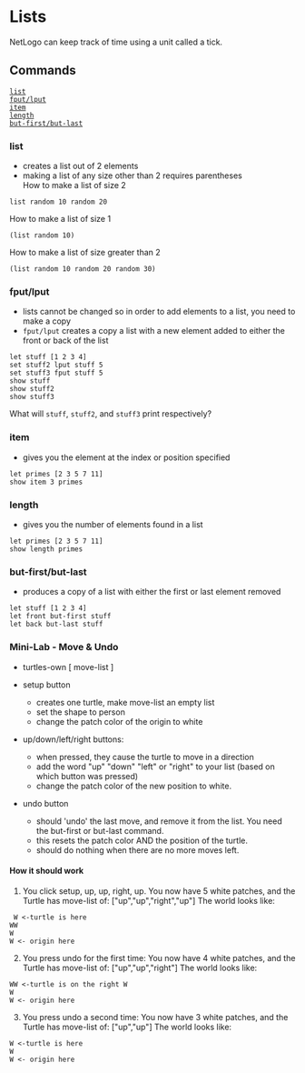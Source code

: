 # Lists
NetLogo can keep track of time using a unit called a tick.

## Commands
[`list`](#list) <br/>
[`fput/lput`](#fput/lput) <br/>
[`item`](#item) <br/>
[`length`](#length) <br/>
[`but-first/but-last`](#but-first/but-last)

### list
- creates a list out of 2 elements
- making a list of any size other than 2 requires parentheses <br/>
How to make a list of size 2
```
list random 10 random 20
```
How to make a list of size 1
```
(list random 10)
```
How to make a list of size greater than 2
```
(list random 10 random 20 random 30)
```

### fput/lput
- lists cannot be changed so in order to add elements to a list, you need to make a copy
- `fput/lput` creates a copy a list with a new element added to either the front or back of the list
```
let stuff [1 2 3 4]
set stuff2 lput stuff 5
set stuff3 fput stuff 5
show stuff               
show stuff2       
show stuff3        
```
What will `stuff`, `stuff2`, and `stuff3` print respectively?

### item
- gives you the element at the index or position specified
```
let primes [2 3 5 7 11]
show item 3 primes  
```

### length
- gives you the number of elements found in a list
```
let primes [2 3 5 7 11]
show length primes
```

### but-first/but-last
- produces a copy of a list with either the first or last element removed
```
let stuff [1 2 3 4]
let front but-first stuff
let back but-last stuff
```

### Mini-Lab - Move & Undo
* turtles-own [ move-list ]
* setup button
    - creates one turtle, make move-list an empty list
    - set the shape to person    
    - change the patch color of the origin to white

* up/down/left/right buttons:
    - when pressed, they cause the turtle to move in a direction
    - add the word "up" "down" "left" or "right" to your list (based on which button was pressed)
    - change the patch color of the new position to white.
* undo button
    - should 'undo' the last move, and remove it from the list. You need the but-first or but-last command.
    - this resets the patch color AND the position of the turtle.
    - should do nothing when there are no more moves left.

#### How it should work
1. You click setup, up, up, right, up.
You now have 5 white patches, and the Turtle has move-list of: ["up","up","right","up"]
The world looks like:
```
 W <-turtle is here
WW
W
W <- origin here
```
2. You press undo for the first time:
You now have 4 white patches, and the Turtle has move-list of: ["up","up","right"]
The world looks like:
```
WW <-turtle is on the right W
W
W <- origin here
```
3. You press undo a second time:
You now have 3 white patches, and the Turtle has move-list of: ["up","up"]
The world looks like:
```
W <-turtle is here
W
W <- origin here
```
